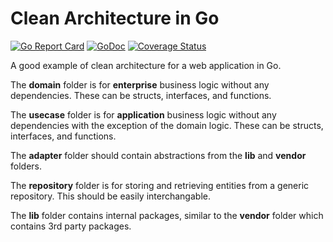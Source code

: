 # Clean Architecture in Go

[![Go Report Card](https://goreportcard.com/badge/github.com/josephspurrier/gocleanarchitecture)](https://goreportcard.com/report/github.com/josephspurrier/gocleanarchitecture)
[![GoDoc](https://godoc.org/github.com/josephspurrier/gocleanarchitecture?status.svg)](https://godoc.org/github.com/josephspurrier/gocleanarchitecture)
[![Coverage Status](https://coveralls.io/repos/github/josephspurrier/gocleanarchitecture/badge.svg?branch=master&randid=5)](https://coveralls.io/github/josephspurrier/gocleanarchitecture?branch=master)

A good example of clean architecture for a web application in Go.

The **domain** folder is for **enterprise** business logic without any
dependencies. These can be structs, interfaces, and functions.

The **usecase** folder is for **application** business logic without any
dependencies with the exception of the domain logic. These can be structs,
interfaces, and functions.

The **adapter** folder should contain abstractions from the **lib** and
**vendor** folders.

The **repository** folder is for storing and retrieving entities from a generic
repository. This should be easily interchangable.

The **lib** folder contains internal packages, similar to the **vendor** folder
which contains 3rd party packages.